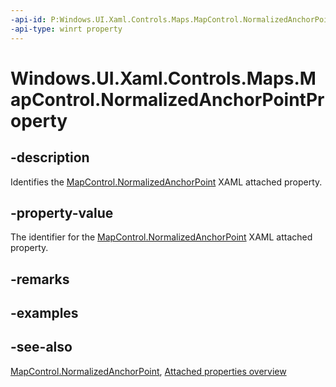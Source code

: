 ```yaml
---
-api-id: P:Windows.UI.Xaml.Controls.Maps.MapControl.NormalizedAnchorPointProperty
-api-type: winrt property
---
```


<!-- Property syntax
public Windows.UI.Xaml.DependencyProperty NormalizedAnchorPointProperty { get; }
-->

# Windows.UI.Xaml.Controls.Maps.MapControl.NormalizedAnchorPointProperty

## -description
Identifies the [MapControl.NormalizedAnchorPoint](mapcontrol_normalizedanchorpoint.md) XAML attached property.

## -property-value
The identifier for the [MapControl.NormalizedAnchorPoint](mapcontrol_normalizedanchorpoint.md) XAML attached property.

## -remarks

## -examples

## -see-also

[MapControl.NormalizedAnchorPoint](mapcontrol_normalizedanchorpoint.md), [Attached properties overview](/windows/uwp/xaml-platform/attached-properties-overview)
